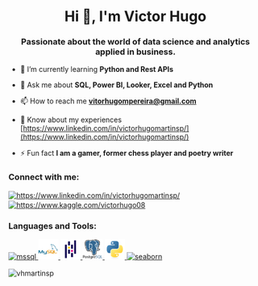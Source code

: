 <h1 align="center">Hi 👋, I'm Victor Hugo</h1>
<h3 align="center">Passionate about the world of data science and analytics applied in business.</h3>

- 🌱 I’m currently learning **Python and Rest APIs**

- 💬 Ask me about **SQL, Power BI, Looker, Excel and Python**

- 📫 How to reach me **vitorhugompereira@gmail.com**

- 📄 Know about my experiences [https://www.linkedin.com/in/victorhugomartinsp/](https://www.linkedin.com/in/victorhugomartinsp/)

- ⚡ Fun fact **I am a gamer, former chess player and poetry writer**

<h3 align="left">Connect with me:</h3>
<p align="left">
<a href="https://linkedin.com/in/https://www.linkedin.com/in/victorhugomartinsp/" target="blank"><img align="center" src="https://raw.githubusercontent.com/rahuldkjain/github-profile-readme-generator/master/src/images/icons/Social/linked-in-alt.svg" alt="https://www.linkedin.com/in/victorhugomartinsp/" height="30" width="40" /></a>
<a href="https://kaggle.com/https://www.kaggle.com/victorhugo08" target="blank"><img align="center" src="https://raw.githubusercontent.com/rahuldkjain/github-profile-readme-generator/master/src/images/icons/Social/kaggle.svg" alt="https://www.kaggle.com/victorhugo08" height="30" width="40" /></a>
</p>

<h3 align="left">Languages and Tools:</h3>
<p align="left"> <a href="https://www.microsoft.com/en-us/sql-server" target="_blank" rel="noreferrer"> <img src="https://www.svgrepo.com/show/303229/microsoft-sql-server-logo.svg" alt="mssql" width="40" height="40"/> </a> <a href="https://www.mysql.com/" target="_blank" rel="noreferrer"> <img src="https://raw.githubusercontent.com/devicons/devicon/master/icons/mysql/mysql-original-wordmark.svg" alt="mysql" width="40" height="40"/> </a> <a href="https://pandas.pydata.org/" target="_blank" rel="noreferrer"> <img src="https://raw.githubusercontent.com/devicons/devicon/2ae2a900d2f041da66e950e4d48052658d850630/icons/pandas/pandas-original.svg" alt="pandas" width="40" height="40"/> </a> <a href="https://www.postgresql.org" target="_blank" rel="noreferrer"> <img src="https://raw.githubusercontent.com/devicons/devicon/master/icons/postgresql/postgresql-original-wordmark.svg" alt="postgresql" width="40" height="40"/> </a> <a href="https://www.python.org" target="_blank" rel="noreferrer"> <img src="https://raw.githubusercontent.com/devicons/devicon/master/icons/python/python-original.svg" alt="python" width="40" height="40"/> </a> <a href="https://seaborn.pydata.org/" target="_blank" rel="noreferrer"> <img src="https://seaborn.pydata.org/_images/logo-mark-lightbg.svg" alt="seaborn" width="40" height="40"/> </a> </p>

<p><img align="center" src="https://github-readme-stats.vercel.app/api/top-langs?username=vhmartinsp&show_icons=true&locale=en&layout=compact" alt="vhmartinsp" /></p>

<!---
vhmartinsp/vhmartinsp is a ✨ special ✨ repository because its `README.md` (this file) appears on your GitHub profile.
You can click the Preview link to take a look at your changes.
--->
